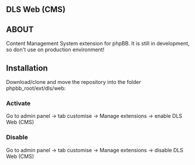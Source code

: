 ## DLS Web (CMS)

## ABOUT

Content Management System extension for phpBB. It is still in development, so don't use on production environment!

## Installation
Download/clone and move the repository into the folder phpbb_root/ext/dls/web:

### Activate
Go to admin panel -> tab customise -> Manage extensions -> enable DLS Web (CMS)

### Disable
Go to admin panel -> tab customise -> Manage extensions -> disable DLS Web (CMS)
